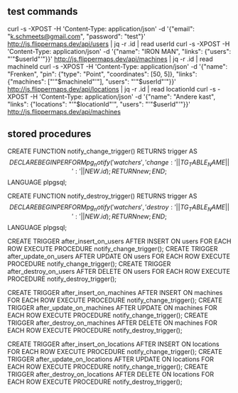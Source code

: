 ## test commands
curl -s -XPOST -H 'Content-Type: application/json' -d '{"email": "k.schmeets@gmail.com", "password": "test"}' http://js.flippermaps.dev/api/users | jq -r .id | read userId
curl -s -XPOST -H 'Content-Type: application/json' -d '{"name": "IRON MAN", "links": {"users": "'"$userId"'"}}' http://js.flippermaps.dev/api/machines | jq -r .id | read machineId
curl -s -XPOST -H 'Content-Type: application/json' -d '{"name": "Frenken", "pin": {"type": "Point", "coordinates": [50, 5]}, "links": {"machines": ["'"$machineId"'"], "users": "'"$userId"'"}}' http://js.flippermaps.dev/api/locations | jq -r .id | read locationId
curl -s -XPOST -H 'Content-Type: application/json' -d '{"name": "Andere kast", "links": {"locations": "'"$locationId"'", "users": "'"$userId"'"}}' http://js.flippermaps.dev/api/machines

## stored procedures
CREATE FUNCTION notify_change_trigger() RETURNS trigger AS $$
DECLARE
BEGIN
  PERFORM pg_notify('watchers', 'change:' || TG_TABLE_NAME || ':' || NEW.id);
  RETURN new;
END;
$$ LANGUAGE plpgsql;

CREATE FUNCTION notify_destroy_trigger() RETURNS trigger AS $$
DECLARE
BEGIN
  PERFORM pg_notify('watchers', 'destroy:' || TG_TABLE_NAME || ':' || NEW.id);
  RETURN new;
END;
$$ LANGUAGE plpgsql;

CREATE TRIGGER after_insert_on_users AFTER INSERT ON users FOR EACH ROW EXECUTE PROCEDURE notify_change_trigger();
CREATE TRIGGER after_update_on_users AFTER UPDATE ON users FOR EACH ROW EXECUTE PROCEDURE notify_change_trigger();
CREATE TRIGGER after_destroy_on_users AFTER DELETE ON users FOR EACH ROW EXECUTE PROCEDURE notify_destroy_trigger();

CREATE TRIGGER after_insert_on_machines AFTER INSERT ON machines FOR EACH ROW EXECUTE PROCEDURE notify_change_trigger();
CREATE TRIGGER after_update_on_machines AFTER UPDATE ON machines FOR EACH ROW EXECUTE PROCEDURE notify_change_trigger();
CREATE TRIGGER after_destroy_on_machines AFTER DELETE ON machines FOR EACH ROW EXECUTE PROCEDURE notify_destroy_trigger();

CREATE TRIGGER after_insert_on_locations AFTER INSERT ON locations FOR EACH ROW EXECUTE PROCEDURE notify_change_trigger();
CREATE TRIGGER after_update_on_locations AFTER UPDATE ON locations FOR EACH ROW EXECUTE PROCEDURE notify_change_trigger();
CREATE TRIGGER after_destroy_on_locations AFTER DELETE ON locations FOR EACH ROW EXECUTE PROCEDURE notify_destroy_trigger();
